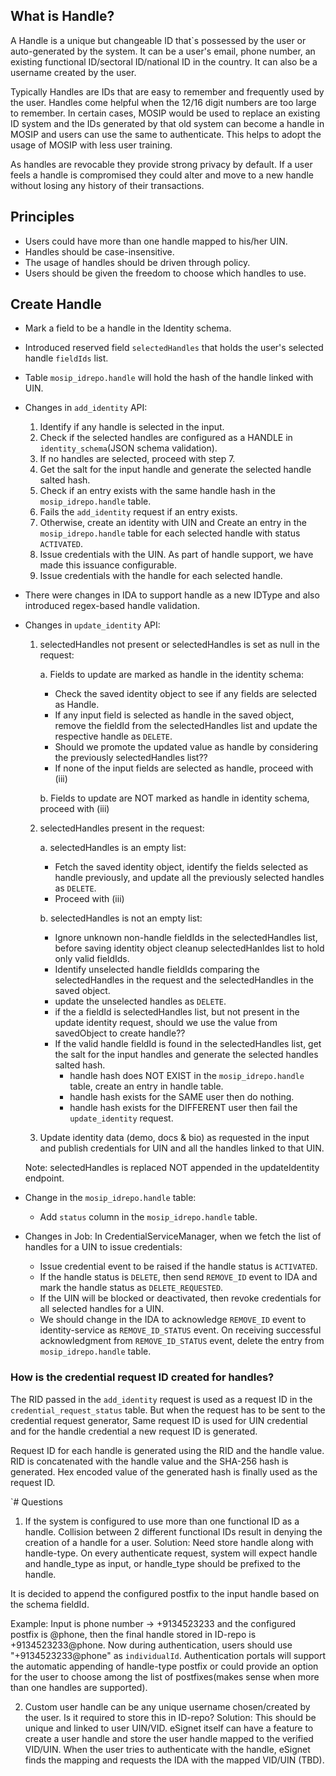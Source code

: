## What is Handle?

A Handle is a unique but changeable ID that`s possessed by the user or auto-generated by the system. It can be a user's email, phone number, an existing functional ID/sectoral ID/national ID in the country. It can also be a username created by the user. 

Typically Handles are IDs that are easy to remember and frequently used by the user. Handles come helpful when the 12/16 digit numbers are too large to remember. In certain cases, MOSIP would be used to replace an existing ID system and the IDs generated by that old system can become a handle in MOSIP and users can use the same to authenticate. This helps to adopt the usage of MOSIP with less user training. 

As handles are revocable they provide strong privacy by default. If a user feels a handle is compromised they could alter and move to a new handle without losing any history of their transactions. 

## Principles

* Users could have more than one handle mapped to his/her UIN.
* Handles should be case-insensitive.
* The usage of handles should be driven through policy.
* Users should be given the freedom to choose which handles to use.

## Create Handle

* Mark a field to be a handle in the Identity schema.
* Introduced reserved field `selectedHandles` that holds the user's selected handle `fieldIds` list.
* Table `mosip_idrepo.handle` will hold the hash of the handle linked with UIN.
* Changes in `add_identity` API:
    1. Identify if any handle is selected in the input.
    2. Check if the selected handles are configured as a HANDLE in `identity_schema`(JSON schema validation).
    3. If no handles are selected, proceed with step 7.
    4. Get the salt for the input handle and generate the selected handle salted hash.
    5. Check if an entry exists with the same handle hash in the `mosip_idrepo.handle` table.
    6. Fails the `add_identity` request if an entry exists.
    7. Otherwise, create an identity with UIN and Create an entry in the `mosip_idrepo.handle` table for each selected handle with status `ACTIVATED`.
    8. Issue credentials with the UIN. As part of handle support, we have made this issuance configurable.
    9. Issue credentials with the handle for each selected handle.
* There were changes in IDA to support handle as a new IDType and also introduced regex-based handle validation.
* Changes in `update_identity` API:

	1. selectedHandles not present or selectedHandles is set as null in the request:

		a. Fields to update are marked as handle in the identity schema:
		 - Check the saved identity object to see if any fields are selected as Handle.
		 - If any input field is selected as handle in the saved object, remove the fieldId from the selectedHandles list and update the respective handle as `DELETE`.
   		 - Should we promote the updated value as handle by considering the previously selectedHandles list??
		 - If none of the input fields are selected as handle, proceed with (iii)

		b. Fields to update are NOT marked as handle in identity schema, proceed with  (iii)

	2. selectedHandles present in the request:

		a. selectedHandles is an empty list:
		 - Fetch the saved identity object, identify the fields selected as handle previously, and update all the previously selected handles as `DELETE`.
		 - Proceed with  (iii)

		b. selectedHandles is not an empty list:
		 - Ignore unknown non-handle fieldIds in the selectedHandles list, before saving identity object cleanup selectedHanldes list to hold only valid fieldIds.
		 - Identify unselected handle fieldIds comparing the selectedHandles in the request and the selectedHandles in the saved object.
		 - update the unselected handles as `DELETE`.
   		 - if the a fieldId is selectedHandles list, but not present in the update identity request, should we use the value from savedObject to create handle??
		 - If the valid handle fieldId is found in the selectedHandles list, get the salt for the input handles and generate the selected handles salted hash.
		    - handle hash does NOT EXIST in the `mosip_idrepo.handle` table, create an entry in handle table.
		    - handle hash exists for the SAME user then do nothing.
		    - handle hash exists for the DIFFERENT user then fail the `update_identity` request.

	3. Update identity data (demo, docs & bio) as requested in the input and publish credentials for UIN and all the handles linked to that UIN.

	Note: selectedHandles is replaced NOT appended in the updateIdentity endpoint.

* Change in the `mosip_idrepo.handle` table:
    - Add `status` column in the `mosip_idrepo.handle` table.

* Changes in Job: In CredentialServiceManager, when we fetch the list of handles for a UIN to issue credentials:
    - Issue credential event to be raised if the handle status is `ACTIVATED`.
    - If the handle status is `DELETE`, then send `REMOVE_ID` event to IDA and mark the handle status as `DELETE_REQUESTED`.
    - If the UIN will be blocked or deactivated, then revoke credentials for all selected handles for a UIN.
    - We should change in the IDA to acknowledge `REMOVE_ID` event to identity-service as `REMOVE_ID_STATUS` event. On receiving successful acknowledgment from `REMOVE_ID_STATUS` event, delete the entry from `mosip_idrepo.handle` table.

### How is the credential request ID created for handles?

The RID passed in the `add_identity` request is used as a request ID in the `credential_request_status` table. But when the request has to be sent to the credential request generator, Same request ID is used for UIN credential and for the handle credential a new request ID is generated.

Request ID for each handle is generated using the RID and the handle value. RID is concatenated with the handle value and the SHA-256 hash is generated. Hex encoded value of the generated hash is finally used as the request ID.
 

`# Questions

1. If the system is configured to use more than one functional ID as a handle. Collision between 2 different functional 
IDs result in denying the creation of a handle for a user.
Solution: Need store handle along with handle-type. On every authenticate request, system will expect handle and handle_type as input,
or handle_type should be prefixed to the handle.

It is decided to append the configured postfix to the input handle based on the schema fieldId.

Example: 
Input is phone number -> +9134523233 and the configured postfix is @phone, then the final handle stored in ID-repo is
+9134523233@phone. Now during authentication, users should use "+9134523233@phone" as `individualId`. Authentication 
portals will support the automatic appending of handle-type postfix or could provide an option for the user to choose among 
the list of postfixes(makes sense when more than one handles are supported).

2. Custom user handle can be any unique username chosen/created by the user. Is it required to store this in ID-repo?
Solution: This should be unique and linked to user UIN/VID. eSignet itself can have a feature to create a 
user handle and store the user handle mapped to the verified VID/UIN. When the user tries to authenticate with the 
handle, eSignet finds the mapping and requests the IDA with the mapped VID/UIN (TBD).
